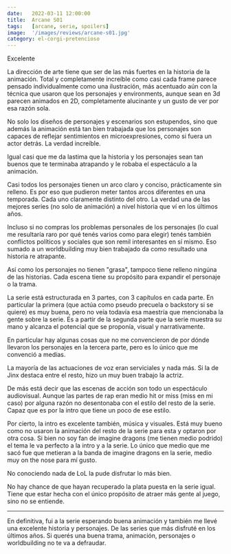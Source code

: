 ```yaml
---
date:   2022-03-11 12:00:00
title:  Arcane S01
tags:   [arcane, serie, spoilers]
image:  '/images/reviews/arcane-s01.jpg'
category: el-corgi-pretencioso
---
```

Excelente

La dirección de arte tiene que ser de las más fuertes en la historia de la animación. Total y completamente increíble como casi cada frame parece pensado individualmente como una ilustración, más acentuado aún con la técnica que usaron que los personajes y environments, aunque sean en 3d parecen animados en 2D, completamente alucinante y un gusto de ver por esa razón sola.

No solo los diseños de personajes y escenarios son estupendos, sino que además la animación está tan bien trabajada que los personajes son capaces de reflejar sentimientos en microexpresiones, como si fuera un actor detrás. La verdad increíble.

Igual casi que me da lastima que la historia y los personajes sean tan buenos que te terminaba atrapando y le robaba el espectáculo a la animación.

Casi todos los personajes tienen un arco claro y conciso, prácticamente sin relleno. Es por eso que pudieron meter tantos arcos diferentes en una temporada. Cada uno claramente distinto del otro. La verdad una de las mejores series (no solo de animación) a nivel historia que ví en los últimos años.

Incluso si no compras los problemas personales de los personajes (lo cual me resultaría raro por qué tenés varios como para elegir) tenés también conflictos políticos y sociales que son remil interesantes en sí mismo. Eso sumado a un worldbuilding muy bien trabajado da como resultado una historia re atrapante.

Así como los personajes no tienen "grasa", tampoco tiene relleno ningúna de las historias. Cada escena tiene su propósito para expandir el personaje o la trama.

La serie está estructurada en 3 partes, con 3 capítulos en cada parte. En particular la primera (que actúa como pseudo precuela o backstory si se quiere) es muy buena, pero no veía todavía esa maestría que mencionaba la gente sobre la serie. Es a partir de la segunda parte que la serie muestra su mano y alcanza el potencial que se proponía, visual y narrativamente.

En particular hay algunas cosas que no me convencieron de por dónde llevaron los personajes en la tercera parte, pero es lo único que me convenció a medias.

La mayoría de las actuaciones de voz eran serviciales y nada más. Si la de Jinx destaca entre el resto, hizo un muy buen trabajo la actriz.

De más está decir que las escenas de acción son todo un espectáculo audiovisual. Aunque las partes de rap eran medio hit or miss (miss en mi caso) por alguna razón no desentonaba con el estilo del resto de la serie. Capaz que es por la intro que tiene un poco de ese estilo.

Por cierto, la intro es excelente también, música y visuales. Está muy bueno como no usaron la animación del resto de la serie para esta y optaron por otra cosa. Si bien no soy fan de imagine dragons (me tienen medio podrido) el tema le va perfecto a la intro y a la serie. Lo único que medio que me sacó fue que metieran a la banda de imagine dragons en la serie, medio muy on the nose para mí gusto.

No conociendo nada de LoL la pude disfrutar lo más bien.

No hay chance de que hayan recuperado la plata puesta en la serie igual. Tiene que estar hecha con el único propósito de atraer más gente al juego, sino no se entiende.

<hr>

En definitiva, fui a la serie esperando buena animación y también me llevé una excelente historia y personajes. De las series que más disfruté en los últimos años. Si querés una buena trama, animación, personajes o worldbuilding no te va a defraudar.
